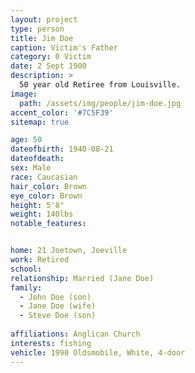 ```yaml
---
layout: project
type: person
title: Jim Doe
caption: Victim's Father
category: 0 Victim
date: 2 Sept 1900
description: >
  50 year old Retiree from Louisville.
image: 
  path: /assets/img/people/jim-doe.jpg
accent_color: '#7C5F39'
sitemap: true

age: 50
dateofbirth: 1940-08-21
dateofdeath:
sex: Male
race: Caucasian
hair_color: Brown
eye_color: Brown
height: 5'8"
weight: 140lbs
notable_features:


home: 21 Joetown, Joeville
work: Retired
school: 
relationship: Married (Jane Doe)
family: 
  - John Doe (son)
  - Jane Doe (wife)
  - Steve Doe (son)
 
affiliations: Anglican Church
interests: fishing
vehicle: 1990 Oldsmobile, White, 4-door
---
```

